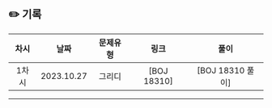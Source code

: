 ## ✏️ 기록   

| 차시 |    날짜    | 문제유형 | 링크 | 풀이 |
|:----:|:---------:|:----:|:-----:|:----:|
| 1차시 | 2023.10.27 |  그리디  | [BOJ 18310]  | [BOJ 18310 풀이] |
---

